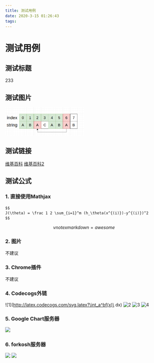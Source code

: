 ```yaml
---
title: 测试用例
date: 2020-3-15 01:26:43
tags:
---
```


# 测试用例
<!-- more -->
## 测试标题

233

## 测试图片

<img src="/images/algorithm/kmp/next3.png" title="next3" alt="next3" style="max-width:50%;margin:auto;" />

## 测试链接

[维基百科](https://zh.wikipedia.org/)
[维基百科2](https://zh.wikipedia.org/)

## 测试公式

### 1. 直接使用Mathjax

```mathjax
$$
J(\theta) = \frac 1 2 \sum_{i=1}^m (h_\theta(x^{(i)})-y^{(i)})^2
$$
```

$$vnote x markdown = awesome$$

### 2. 图片

不建议

### 3. Chrome插件

不建议

### 4. Codecogs外链

![1](http://latex.codecogs.com/svg.latex?\int_a^bf(x)\ dx)
![2](http://latex.codecogs.com/svg.latex?\begin{cases}a_1=a_{2}\\\\b_{1}=b_{2}\\\\\end{cases})
![3](http://latex.codecogs.com/svg.latex?\begin{bmatrix}{a_{1}}&{a_{2}}&{a_{3}}\\\\{b_{1}}&{b_{2}}&{b_{3}}\\\\{c_{1}}&{c_{2}}&{c_{3}}\\\\\end{bmatrix})
![4](http://latex.codecogs.com/svg.latex?\sum_{n=1}^\infty\frac{1}{n^2}=\frac{\pi^2}{6})

### 5. Google Chart服务器

<img src="http://chart.googleapis.com/chart?cht=tx&chl=\Large x=\frac{-b\pm\sqrt{b^2-4ac}}{2a}" style="border:none;">

### 6. forkosh服务器

<img src="https://latex.codecogs.com/png.latex? \Large x=\frac{-b\pm\sqrt{b^2-4ac}}{2a}">

<img src="http://www.forkosh.com/mathtex.cgi? \Large x=\frac{-b\pm\sqrt{b^2-4ac}}{2a}"> 










